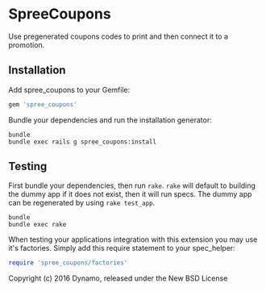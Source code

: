# SpreeCoupons

Use pregenerated coupons codes to print and then connect it to a promotion.

## Installation

Add spree_coupons to your Gemfile:

```ruby
gem 'spree_coupons'
```

Bundle your dependencies and run the installation generator:

```shell
bundle
bundle exec rails g spree_coupons:install
```

## Testing

First bundle your dependencies, then run `rake`. `rake` will default to building the dummy app if it does not exist, then it will run specs. The dummy app can be regenerated by using `rake test_app`.

```shell
bundle
bundle exec rake
```

When testing your applications integration with this extension you may use it's factories.
Simply add this require statement to your spec_helper:

```ruby
require 'spree_coupons/factories'
```

Copyright (c) 2016 Dynamo, released under the New BSD License